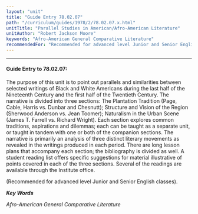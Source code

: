 ```yaml
---
layout: "unit"
title: "Guide Entry 78.02.07"
path: "/curriculum/guides/1978/2/78.02.07.x.html"
unitTitle: "Parallel Studies in American/Afro-American Literature"
unitAuthor: "Robert Jackson Moore"
keywords: "Afro-American General Comparative Literature"
recommendedFor: "Recommended for advanced level Junior and Senior English classes)."
---
```

<body>
<hr/>
<h4>
Guide Entry to 78.02.07:
</h4>
The purpose of this unit is to point out parallels and similarities between selected writings of Black and White Americans during the last half of the Nineteenth Century and the first half of the Twentieth Century.  The narrative is divided into three sections: The Plantation Tradition (Page, Cable, Harris vs. Dunbar and Chesnutt); Structure and Vision of the Region (Sherwood Anderson vs. Jean Toomer); Naturalism in the Urban Scene (James T. Farrell vs. Richard Wright).  Each section explores common traditions, aspirations and dilemmas; each can be taught as a separate unit, or taught in tandem with one or both of the companion sections.  The narrative is primarily an analysis of three distinct literary movements as revealed in the writings produced in each period.  There are long lesson plans that accompany each section; the bibliography is divided as well.  A student reading list offers specific suggestions for material illustrative of points covered in each of the three sections.  Several of the readings are available through the Institute office.
<p>
(Recommended for advanced level Junior and Senior English classes).
</p>
<p>
<b>
<i>
Key Words
</i>
</b>
<br/>
</p>
<p>
<i>
Afro-American General Comparative Literature
</i>
</p>
</body>